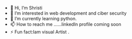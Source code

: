 - 👋 Hi, I’m Shristi
- 👀 I’m interested in web development and ciber security
- 🌱 I’m currently learning python.
- 📫 How to reach me ......linkedIn profile coming soon 
- ⚡ Fun fact:Iam visual Artist .
<!---
ShristiAcharya1/ShristiAcharya1 is a ✨ special ✨ repository because its `README.md` (this file) appears on your GitHub profile.
You can click the Preview link to take a look at your changes.
--->
